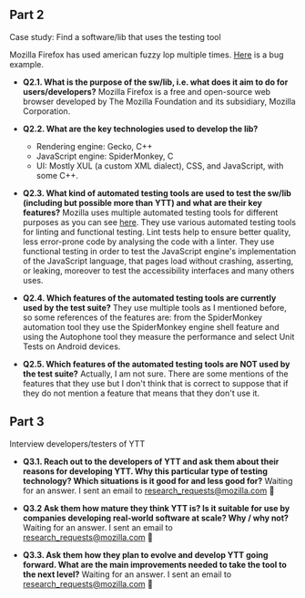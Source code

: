 ## Part 2 
Case study: Find a software/lib that uses the testing tool

Mozilla Firefox has used american fuzzy lop multiple times. [Here](https://bugzilla.mozilla.org/show_bug.cgi?id=1045977) is a bug example.

* **Q2.1. What is the purpose of the sw/lib, i.e. what does it aim to do for users/developers?** Mozilla Firefox is a free and open-source web browser developed by The Mozilla Foundation and its subsidiary, Mozilla Corporation. 

* **Q2.2. What are the key technologies used to develop the lib?** 
  - Rendering engine: Gecko, C++ 
  - JavaScript engine: SpiderMonkey, C 
  - UI: Mostly XUL (a custom XML dialect), CSS, and JavaScript, with some C++.

* **Q2.3. What kind of automated testing tools are used to test the sw/lib (including but possible more than YTT) and what are their key features?** Mozilla uses multiple automated testing tools for different purposes as you can see [here](https://developer.mozilla.org/en-US/docs/Mozilla/QA/Automated_testing). They use various automated testing tools for linting and functional testing. Lint tests help to ensure better quality, less error-prone code by analysing the code with a linter. They use functional testing in order to test the JavaScript engine's implementation of the JavaScript language, that pages load without crashing, asserting, or leaking, moreover to test the accessibility interfaces and many others uses.

* **Q2.4. Which features of the automated testing tools are currently used by the test suite?**
They use multiple tools as I mentioned before, so some references of the features are: from the SpiderMonkey automation tool they use the SpiderMonkey engine shell feature and using the Autophone tool they measure the performance and select Unit Tests on Android devices.

* **Q2.5. Which features of the automated testing tools are NOT used by the test suite?** Actually, I am not sure. There are some mentions of the features that they use but I don't think that is correct to suppose that if they do not mention a feature that means that they don't use it.

## Part 3 
Interview developers/testers of YTT

* **Q3.1. Reach out to the developers of YTT and ask them about their reasons for developing YTT. Why this particular type of testing technology? Which situations is it good for and less good for?** Waiting for an answer. I sent an email to research_requests@mozilla.com :email:

* **Q3.2 Ask them how mature they think YTT is? Is it suitable for use by companies developing real-world software at scale? Why / why not?** Waiting for an answer. I sent an email to research_requests@mozilla.com :email:

* **Q3.3. Ask them how they plan to evolve and develop YTT going forward. What are the main improvements needed to take the tool to the next level?** Waiting for an answer. I sent an email to research_requests@mozilla.com :email:
